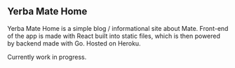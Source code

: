 ## Yerba Mate Home
Yerba Mate Home is a simple blog / informational site about Mate. Front-end of the app is made with React built into static files, which is then powered by backend made with Go. Hosted on Heroku.

Currently work in progress.